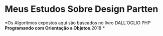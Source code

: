 # Meus Estudos Sobre Design Partten
*Os Algoritmos expostos aqui são baseados no livro DALL'OGLIO PHP __Programando com Orientação a Objetos__.2018 *